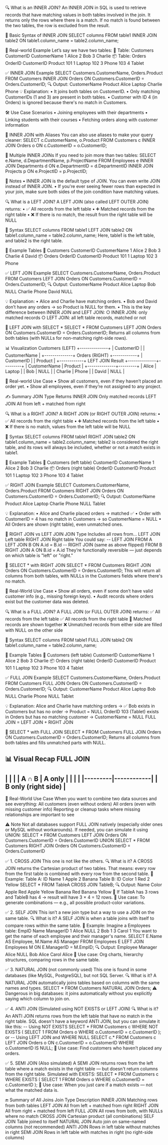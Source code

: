 🔍 What is an INNER JOIN?
An INNER JOIN in SQL is used to retrieve records that have matching values in both tables involved in the join. It returns only the rows where there is a match.
If no match is found between the two tables, the row is excluded from the result.

🧠 Basic Syntax of INNER JOIN
SELECT columns
FROM table1
INNER JOIN table2
ON table1.column_name = table2.column_name;

📘 Real-world Example
Let’s say we have two tables:
🧾 Table: Customers
CustomerID	CustomerName
1	Alice
2	Bob
3	Charlie
📦 Table: Orders
OrderID	CustomerID	Product
101	1	Laptop
102	3	Phone
103	4	Tablet

✅ INNER JOIN Example
SELECT Customers.CustomerName, Orders.Product
FROM Customers
INNER JOIN Orders
ON Customers.CustomerID = Orders.CustomerID;
🔍 Output:
CustomerName	Product
Alice	Laptop
Charlie	Phone
💡 Explanation:
    • It joins both tables on CustomerID.
    • Only matching CustomerIDs (1 and 3) are present in both tables.
    • Customer with ID 4 (in Orders) is ignored because there's no match in Customers.

🛠️ Use Case Scenarios
    • Joining employees with their departments
    • Linking students with their courses
    • Fetching orders along with customer information

🔄 INNER JOIN with Aliases
You can also use aliases to make your query cleaner:
SELECT c.CustomerName, o.Product
FROM Customers c
INNER JOIN Orders o
ON c.CustomerID = o.CustomerID;

🧪 Multiple INNER JOINs
If you need to join more than two tables:
SELECT e.Name, d.DepartmentName, p.ProjectName
FROM Employees e
INNER JOIN Departments d ON e.DepartmentID = d.DepartmentID
INNER JOIN Projects p ON e.ProjectID = p.ProjectID;

📝 Notes
    • INNER JOIN is the default type of JOIN. You can even write JOIN instead of INNER JOIN.
    • If you're ever seeing fewer rows than expected in your join, make sure both sides of the join condition have matching values.

🔍 What is a LEFT JOIN?
A LEFT JOIN (also called LEFT OUTER JOIN) returns:
    • ✅ All records from the left table
    • ➕ Matched records from the right table
    • ❌ If there is no match, the result from the right table will be NULL

🧠 Syntax
SELECT columns
FROM table1
LEFT JOIN table2
ON table1.column_name = table2.column_name;
Here, table1 is the left table, and table2 is the right table.

📘 Example Tables
🧾 Customers
CustomerID	CustomerName
1	Alice
2	Bob
3	Charlie
4	David
📦 Orders
OrderID	CustomerID	Product
101	1	Laptop
102	3	Phone

✅ LEFT JOIN Example
SELECT Customers.CustomerName, Orders.Product
FROM Customers
LEFT JOIN Orders
ON Customers.CustomerID = Orders.CustomerID;
🔍 Output:
CustomerName	Product
Alice	Laptop
Bob	NULL
Charlie	Phone
David	NULL

💡 Explanation:
    • Alice and Charlie have matching orders.
    • Bob and David don’t have any orders → so Product is NULL for them.
    • This is the key difference between INNER JOIN and LEFT JOIN:
        ○ INNER JOIN: only matched records
        ○ LEFT JOIN: all left table records, matched or not

🧪 LEFT JOIN with SELECT *
SELECT *
FROM Customers
LEFT JOIN Orders
ON Customers.CustomerID = Orders.CustomerID;
Returns all columns from both tables (with NULLs for non-matching right-side rows).

📊 Visualization
Customers (LEFT)
+--------------+
| CustomerID   |
| CustomerName |
+--------------+
Orders (RIGHT)
+------------+
| CustomerID |
| Product    |
+------------+
LEFT JOIN Result
+--------------+---------+
| CustomerName | Product |
+--------------+---------+
| Alice        | Laptop  |
| Bob          | NULL    |
| Charlie      | Phone   |
| David        | NULL    |

🔎 Real-world Use Case
    • Show all customers, even if they haven’t placed an order yet.
    • Show all employees, even if they’re not assigned to any project.

✍️ Summary
JOIN Type	Returns
INNER JOIN	Only matched records
LEFT JOIN	All from left + matched from right


🔍 What is a RIGHT JOIN?
A RIGHT JOIN (or RIGHT OUTER JOIN) returns:
    • ✅ All records from the right table
    • ➕ Matched records from the left table
    • ❌ If there is no match, values from the left table will be NULL

🧠 Syntax
SELECT columns
FROM table1
RIGHT JOIN table2
ON table1.column_name = table2.column_name;
    table2 is considered the right table, and its rows will always be included, whether or not a match exists in table1.

📘 Example Tables
🧾 Customers (left table)
CustomerID	CustomerName
1	Alice
2	Bob
3	Charlie
📦 Orders (right table)
OrderID	CustomerID	Product
101	1	Laptop
102	3	Phone
103	4	Tablet

✅ RIGHT JOIN Example
SELECT Customers.CustomerName, Orders.Product
FROM Customers
RIGHT JOIN Orders
ON Customers.CustomerID = Orders.CustomerID;
🔍 Output:
CustomerName	Product
Alice	Laptop
Charlie	Phone
NULL	Tablet

💡 Explanation:
    • Alice and Charlie placed orders → matched ✅
    • Order with CustomerID = 4 has no match in Customers → so CustomerName = NULL
    • All Orders are shown (right table), even unmatched ones.

🔁 RIGHT JOIN vs LEFT JOIN
JOIN Type	Includes all rows from...
LEFT JOIN	Left table
RIGHT JOIN	Right table
You could say:
-- LEFT JOIN
FROM A
LEFT JOIN B ON A.id = B.id
-- RIGHT JOIN (same as above flipped)
FROM B
RIGHT JOIN A ON B.id = A.id
They’re functionally reversible — just depends on which table is "left" or "right."

🔹 SELECT * with RIGHT JOIN
SELECT *
FROM Customers
RIGHT JOIN Orders
ON Customers.CustomerID = Orders.CustomerID;
This will return all columns from both tables, with NULLs in the Customers fields where there's no match.

🧪 Real-World Use Case
    • Show all orders, even if some don’t have valid customer info (e.g., missing foreign keys).
    • Audit records where orders exist but the customer data was deleted.


🔍 What is a FULL JOIN?
A FULL JOIN (or FULL OUTER JOIN) returns:
    ✅ All records from the left table
    ✅ All records from the right table
    🔁 Matched records are shown together
    ❌ Unmatched records from either side are filled with NULL on the other side

🧠 Syntax
SELECT columns
FROM table1
FULL JOIN table2
ON table1.column_name = table2.column_name;

📘 Example Tables
🧾 Customers (left table)
CustomerID	CustomerName
1	Alice
2	Bob
3	Charlie
📦 Orders (right table)
OrderID	CustomerID	Product
101	1	Laptop
102	3	Phone
103	4	Tablet

✅ FULL JOIN Example
SELECT Customers.CustomerName, Orders.Product
FROM Customers
FULL JOIN Orders
ON Customers.CustomerID = Orders.CustomerID;
🔍 Output:
CustomerName	Product
Alice	Laptop
Bob	NULL
Charlie	Phone
NULL	Tablet

💡 Explanation:
    Alice and Charlie have matching orders → ✅
    Bob exists in Customers but has no order → Product = NULL
    OrderID 103 (Tablet) exists in Orders but has no matching customer → CustomerName = NULL
FULL JOIN = LEFT JOIN + RIGHT JOIN

🔹 SELECT * with FULL JOIN
SELECT *
FROM Customers
FULL JOIN Orders
ON Customers.CustomerID = Orders.CustomerID;
Returns all columns from both tables and fills unmatched parts with NULL.

📊 Visual Recap
        FULL JOIN
  ----------------------
 |         |            |
 |   A ∩ B |  A only     |
 |         |            |
 |---------|------------|
 |  B only (right side) |
  ----------------------


🧪 Real-World Use Case
    When you want to combine two data sources and see everything:
        All customers (even without orders)
        All orders (even with missing customer info)
    Reporting or cleanup tasks where missing relationships are important to see

⚠️ Note
Not all databases support FULL JOIN natively (especially older ones or MySQL without workarounds). If needed, you can simulate it using UNION:
SELECT *
FROM Customers
LEFT JOIN Orders ON Customers.CustomerID = Orders.CustomerID
UNION
SELECT *
FROM Customers
RIGHT JOIN Orders ON Customers.CustomerID = Orders.CustomerID


✅ 1. CROSS JOIN
This one is not like the others.
🔍 What is it?
A CROSS JOIN returns the Cartesian product of two tables.
That means: every row from the first table is combined with every row from the second table.
📘 Example:
Table A:
ID	Name
1	Apple
2	Banana
Table B:
ID	Color
1	Red
2	Yellow
SELECT *
FROM TableA
CROSS JOIN TableB;
🔍 Output:
Name	Color
Apple	Red
Apple	Yellow
Banana	Red
Banana	Yellow
📌 If TableA has 3 rows and TableB has 4 → result will have 3 × 4 = 12 rows.
🧠 Use case: To generate combinations — e.g., all possible product-color variations.

✅ 2. SELF JOIN
This isn’t a new join type but a way to use a JOIN on the same table.
🔍 What is it?
A SELF JOIN is when a table joins with itself to compare rows within the same table.
📘 Example:
Imagine a Employees table:
EmpID	Name	ManagerID
1	Alice	NULL
2	Bob	1
3	Carol	1
You want to get the name of each employee and their manager's name.
SELECT E.Name AS Employee, M.Name AS Manager
FROM Employees E
LEFT JOIN Employees M ON E.ManagerID = M.EmpID;
🔍 Output:
Employee	Manager
Alice	NULL
Bob	Alice
Carol	Alice
🧠 Use case: Org charts, hierarchy structures, comparing rows in the same table.

✅ 3. NATURAL JOIN (not commonly used)
This one is found in some databases (like MySQL, PostgreSQL), but not SQL Server.
🔍 What is it?
A NATURAL JOIN automatically joins tables based on columns with the same names and types.
SELECT *
FROM Customers
NATURAL JOIN Orders;
⚠️ Dangerous in big databases: it joins automatically without you explicitly saying which column to join on.

✅ 4. ANTI JOIN (Simulated using NOT EXISTS or LEFT JOIN)
🔍 What is it?
An ANTI JOIN returns rows from the left table that have no match in the right table.
SQL doesn't have a keyword ANTI JOIN, but you can simulate it like this:
-- Using NOT EXISTS
SELECT *
FROM Customers c
WHERE NOT EXISTS (
  SELECT 1
  FROM Orders o
  WHERE o.CustomerID = c.CustomerID
);
or
-- Using LEFT JOIN and WHERE NULL
SELECT c.*
FROM Customers c
LEFT JOIN Orders o ON c.CustomerID = o.CustomerID
WHERE o.CustomerID IS NULL;
🧠 Use case: Find customers who haven’t placed any orders.

✅ 5. SEMI JOIN (Also simulated)
A SEMI JOIN returns rows from the left table where a match exists in the right table — but doesn't return columns from the right table.
Simulated with EXISTS:
SELECT *
FROM Customers c
WHERE EXISTS (
  SELECT 1
  FROM Orders o
  WHERE o.CustomerID = c.CustomerID
);
🧠 Use case: When you just care if a match exists — not what the matched data is.

🔚 Summary of All Joins
Join Type	Description
INNER JOIN	Matching rows from both tables
LEFT JOIN	All from left + matched from right
RIGHT JOIN	All from right + matched from left
FULL JOIN	All rows from both, with NULLs where no match
CROSS JOIN	Cartesian product (all combinations)
SELF JOIN	Table joined to itself
NATURAL JOIN	Auto join on same-named columns (not recommended)
ANTI JOIN	Rows in left table without matches in right
SEMI JOIN	Rows in left table with matches in right (no right-side columns)
